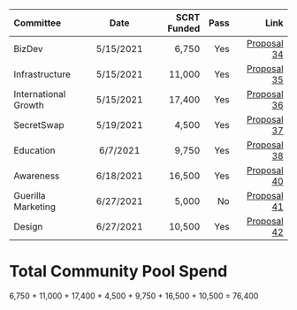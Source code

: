 | Committee | Date | SCRT Funded | Pass | Link |
| :---         |     :---:      |          ---: | ---: | ---: |
| BizDev| 5/15/2021 | 6,750 | Yes |  [Proposal 34](https://secretnodes.com/secret/chains/secret-2/governance/proposals/34) |
| Infrastructure| 5/15/2021|11,000 | Yes| [Proposal 35](https://secretnodes.com/secret/chains/secret-2/governance/proposals/35)| 
| International Growth | 5/15/2021|  17,400| Yes | [Proposal 36](https://secretnodes.com/secret/chains/secret-2/governance/proposals/36)| 
| SecretSwap| 5/19/2021|4,500 | Yes| [Proposal 37](https://secretnodes.com/secret/chains/secret-2/governance/proposals/37)| 
| Education | 6/7/2021|9,750 | Yes| [Proposal 38](https://secretnodes.com/secret/chains/secret-2/governance/proposals/38)| 
| Awareness| 6/18/2021|16,500 | Yes| [Proposal 40](https://secretnodes.com/secret/chains/secret-2/governance/proposals/40)| 
| Guerilla Marketing| 6/27/2021| 5,000 | No| [Proposal 41](https://secretnodes.com/secret/chains/secret-2/governance/proposals/41)| 
| Design| 6/27/2021|10,500 | Yes| [Proposal 42](https://secretnodes.com/secret/chains/secret-2/governance/proposals/42)| 



# Total Community Pool Spend
6,750 + 11,000 + 17,400 + 4,500 + 9,750 + 16,500 + 10,500 = 76,400
